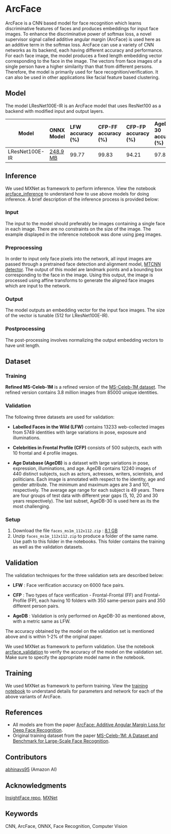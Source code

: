 # ArcFace
ArcFace is a CNN based model for face recognition which learns discriminative features of faces and produces embeddings for input face images. To enhance the discriminative power of softmax loss, a novel supervisor signal called additive angular margin (ArcFace) is used here as an additive term in the softmax loss. ArcFace can use a variety of CNN networks as its backend, each having different accuracy and performance. For each face image, the model produces a fixed length embedding vector corresponding to the face in the image. The vectors from face images of a single person have a higher similarity than that from different persons. Therefore, the model is primarily used for face recognition/verification. It can also be used in other applications like facial feature based clustering.

## Model
The model LResNet100E-IR is an ArcFace model that uses ResNet100 as a backend with modified input and output layers.

|Model        |ONNX Model  |LFW accuracy (%)|CFP-FF accuracy (%)|CFP-FP accuracy (%)|AgeDB-30 accuracy (%)|
|-------------|:--------------|:--------------|:--------------|:--------------|:--------------|
|LResNet100E-IR|    [248.9 MB](https://s3.amazonaws.com/onnx-model-zoo/arcface/resnet100/resnet100.onnx)     |99.77     | 99.83  |  94.21     | 97.87|

## Inference
We used MXNet as framework to perform inference. View the notebook [arcface_inference](arcface_inference.ipynb) to understand how to use above models for doing inference. A brief description of the inference process is provided below:

### Input 
The input to the model should preferably be images containing a single face in each image. There are no constraints on the size of the image. The example displayed in the inference notebook was done using jpeg images.

### Preprocessing
In order to input only face pixels into the network, all input images are passed through a pretrained face detection and alignment model, [MTCNN detector](https://kpzhang93.github.io/MTCNN_face_detection_alignment/index.html). The output of this model are landmark points and a bounding box corresponding to the face in the image. Using this output, the image is processed using affine transforms to generate the aligned face images which are input to the network.

### Output
The model outputs an embedding vector for the input face images. The size of the vector is tunable (512 for LResNet100E-IR).

### Postprocessing
The post-processing involves normalizing the output embedding vectors to have unit length.

## Dataset
### Training 
**Refined MS-Celeb-1M** is a refined version of the [MS-Celeb-1M dataset](https://arxiv.org/abs/1607.08221). The refined version contains 3.8 million images from 85000 unique identities.

### Validation
The following three datasets are used for validation:
* **Labelled Faces in the Wild (LFW)** contains 13233 web-collected images from 5749 identities with large variations in pose, exposure and illuminations.

* **Celebrities in Frontal Profile (CFP)** consists of 500 subjects, each with 10 frontal and 4 profile images.

* **Age Database (AgeDB)** is a dataset with large variations in pose, expression, illuminations, and age. AgeDB contains 12240 images of 440 distinct subjects, such as actors, actresses, writers, scientists, and politicians.  Each image is annotated with respect to the identity, age and gender attribute. The minimum and maximum ages are 3 and 101, respectively. The average age range for each subject is 49 years. There are four groups of test data with different year gaps (5, 10, 20 and 30 years respectively). The last subset, AgeDB-30 is used here as its the most challenging.

### Setup
1. Download the file  `faces_ms1m_112x112.zip` : [8.1 GB](https://s3.amazonaws.com/onnx-model-zoo/arcface/dataset/faces_ms1m_112x112.zip)
2. Unzip `faces_ms1m_112x112.zip` to produce a folder of the same name. Use path to this folder in the notebooks. This folder contains the training as well as the validation datasets.

## Validation
The validation techniques for the three validation sets are described below:
* **LFW** : Face verification accuracy on 6000 face pairs.

* **CFP** : Two types of face verification - Frontal-Frontal (FF) and Frontal-Profile (FP), each having 10 folders with 350 same-person pairs and 350 different person pairs.

* **AgeDB** : Validation is only performed on AgeDB-30 as mentioned above, with a metric same as LFW.

The accuracy obtained by the model on the validation set is mentioned above and is within 1-2% of the original paper.

We used MXNet as framework to perform validation. Use the notebook [arcface_validation](arcface_validation.ipynb) to verify the accuracy of the model on the validation set. Make sure to specify the appropriate model name in the notebook.

## Training
We used MXNet as framework to perform training. View the [training notebook](train_arcface.ipynb) to understand details for parameters and network for each of the above variants of ArcFace.

## References
* All models are from the paper [ArcFace: Additive Angular Margin Loss for Deep Face Recognition](https://arxiv.org/abs/1801.07698).
* Original training dataset from the paper [MS-Celeb-1M: A Dataset and Benchmark for Large-Scale Face Recognition](https://arxiv.org/abs/1607.08221).

## Contributors
[abhinavs95](https://github.com/abhinavs95) (Amazon AI)

## Acknowledgments
[InsightFace repo](https://github.com/deepinsight/insightface), [MXNet](http://mxnet.incubator.apache.org)

## Keywords
CNN, ArcFace, ONNX, Face Recognition, Computer Vision